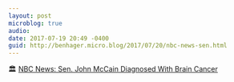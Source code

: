 ```yaml
---
layout: post
microblog: true
audio: 
date: 2017-07-19 20:49 -0400
guid: http://benhager.micro.blog/2017/07/20/nbc-news-sen.html
---
```

🏛 [NBC News: Sen. John McCain Diagnosed With Brain Cancer](http://nbcnews.to/2uKLcxe)
